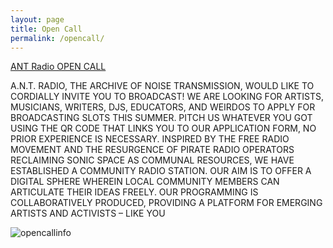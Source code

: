 ```yaml
---
layout: page
title: Open Call
permalink: /opencall/
---
```


[ANT Radio OPEN CALL](https://docs.google.com/forms/d/e/1FAIpQLSe_QKcFig1y1ULxPhF9VZZpI78R9htSBSO8TVJPR_MzszydWg/viewform?usp=sf_link)

A.N.T. RADIO, THE ARCHIVE OF NOISE TRANSMISSION, WOULD LIKE TO CORDIALLY INVITE YOU TO BROADCAST! WE ARE LOOKING FOR ARTISTS, MUSICIANS, WRITERS, DJS, EDUCATORS, AND WEIRDOS TO APPLY FOR BROADCASTING SLOTS THIS SUMMER. PITCH US WHATEVER YOU GOT USING THE QR CODE THAT LINKS YOU TO OUR APPLICATION FORM, NO PRIOR EXPERIENCE IS NECESSARY. INSPIRED BY THE FREE RADIO MOVEMENT AND THE RESURGENCE OF PIRATE RADIO OPERATORS RECLAIMING SONIC SPACE AS COMMUNAL RESOURCES, WE HAVE ESTABLISHED A COMMUNITY RADIO STATION. OUR AIM IS TO OFFER A DIGITAL SPHERE WHEREIN LOCAL COMMUNITY MEMBERS CAN ARTICULATE THEIR IDEAS FREELY. OUR PROGRAMMING IS COLLABORATIVELY PRODUCED, PROVIDING A PLATFORM FOR EMERGING ARTISTS AND ACTIVISTS – LIKE YOU

![opencallinfo](../../images/opencall.png)

